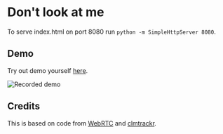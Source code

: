 # Don't look at me
To serve index.html on port 8080 run `python -m SimpleHttpServer 8080`.

## Demo
Try out demo yourself [here](https://look.jminjie.com/).

![Recorded demo](https://github.com/jminjie/don-t-look-at-me/blob/master/res/demo.gif)

## Credits
This is based on code from
[WebRTC](https://github.com/webrtc/samples/tree/gh-pages/src/content/getusermedia/record)
and
[clmtrackr](https://github.com/auduno/clmtrackr/blob/dev/examples/clm_video.html).
